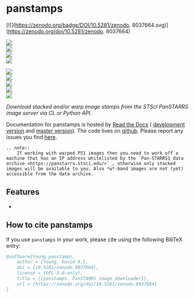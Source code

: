 # panstamps

[![](https://zenodo.org/badge/DOI/10.5281/zenodo. 8037664.svg)](https://zenodo.org/doi/10.5281/zenodo. 8037664) 


<!-- INFO BADGES -->  

[![](https://img.shields.io/pypi/pyversions/panstamps)](https://pypi.org/project/panstamps/)  
[![](https://img.shields.io/pypi/v/panstamps)](https://pypi.org/project/panstamps/)  
[![](https://img.shields.io/github/license/thespacedoctor/panstamps)](https://github.com/thespacedoctor/panstamps)  
[![](https://img.shields.io/pypi/dm/panstamps)](https://pypi.org/project/panstamps/)  

<!-- STATUS BADGES -->  

[![](http://157.245.42.153:8080/buildStatus/icon?job=panstamps%2Fmaster&subject=build%20master)](http://157.245.42.153:8080/blue/organizations/jenkins/panstamps/activity?branch=master)  
[![](http://157.245.42.153:8080/buildStatus/icon?job=panstamps%2Fdevelop&subject=build%20dev)](http://157.245.42.153:8080/blue/organizations/jenkins/panstamps/activity?branch=develop)  
[![](https://cdn.jsdelivr.net/gh/thespacedoctor/panstamps@master/coverage.svg)](https://raw.githack.com/thespacedoctor/panstamps/master/htmlcov/index.html)  
[![](https://readthedocs.org/projects/panstamps/badge/?version=master)](https://panstamps.readthedocs.io/en/master/)  
[![](https://img.shields.io/github/issues/thespacedoctor/panstamps/type:%20bug?label=bug%20issues)](https://github.com/thespacedoctor/panstamps/issues?q=is%3Aissue+is%3Aopen+label%3A%22type%3A+bug%22+)  

*Download stacked and/or warp image stamps from the STScI PanSTARRS image server via CL or Python API*.

Documentation for panstamps is hosted by [Read the Docs](https://panstamps.readthedocs.io/en/master/) (
[development version](https://panstamps.readthedocs.io/en/develop/) and [master version](https://panstamps.readthedocs.io/en/master/)). The code lives on [github](https://github.com/thespacedoctor/panstamps). Please report any issues you find [here](https://github.com/thespacedoctor/panstamps/issues).

```eval_rst
.. note::
    If working with warped PS1 images then you need to work off a machine that has an IP address whitelisted by the `Pan-STARRS1 data archive <https://panstarrs.stsci.edu/>`_, otherwise only stacked images will be available to you. Also *w*-band images are not (yet) accessible from the data archive.
```

## Features

* 


## How to cite panstamps

If you use `panstamps` in your work, please cite using the following BibTeX entry: 

```bibtex
@software{Young_panstamps,
    author = {Young, David R.},
    doi = {10.5281/zenodo.8037664},
    license = {GPL-3.0-only},
    title = {{panstamps. PanSTARRS image downloader}},
    url = {https://zenodo.org/doi/10.5281/zenodo.8037664}
}
```
 
